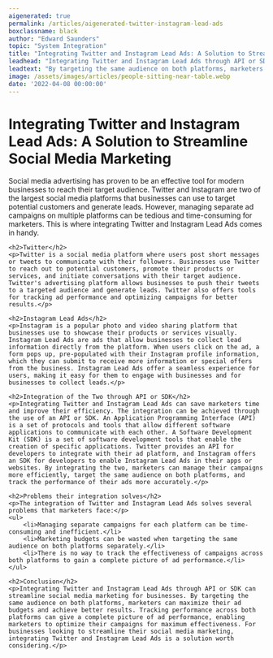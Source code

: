 ```yaml
---
aigenerated: true
permalink: /articles/aigenerated-twitter-instagram-lead-ads
boxclassname: black
author: "Edward Saunders"
topic: "System Integration"
title: "Integrating Twitter and Instagram Lead Ads: A Solution to Streamline Social Media Marketing"
leadhead: "Integrating Twitter and Instagram Lead Ads through API or SDK can streamline social media marketing for businesses"
leadtext: "By targeting the same audience on both platforms, marketers can maximize their ad budgets and achieve better results. Tracking performance across both platforms can give a complete picture of ad performance, enabling marketers to optimize their campaigns for maximum effectiveness. For businesses looking to streamline their social media marketing, integrating Twitter and Instagram Lead Ads is a solution worth considering."
image: /assets/images/articles/people-sitting-near-table.webp
date: '2022-04-08 00:00:00'
---
```

<div class="arttext">	<h1>Integrating Twitter and Instagram Lead Ads: A Solution to Streamline Social Media Marketing</h1>
	<p>Social media advertising has proven to be an effective tool for modern businesses to reach their target audience. Twitter and Instagram are two of the largest social media platforms that businesses can use to target potential customers and generate leads. However, managing separate ad campaigns on multiple platforms can be tedious and time-consuming for marketers. This is where integrating Twitter and Instagram Lead Ads comes in handy.</p>

	<h2>Twitter</h2>
	<p>Twitter is a social media platform where users post short messages or tweets to communicate with their followers. Businesses use Twitter to reach out to potential customers, promote their products or services, and initiate conversations with their target audience. Twitter's advertising platform allows businesses to push their tweets to a targeted audience and generate leads. Twitter also offers tools for tracking ad performance and optimizing campaigns for better results.</p>

	<h2>Instagram Lead Ads</h2>
	<p>Instagram is a popular photo and video sharing platform that businesses use to showcase their products or services visually. Instagram Lead Ads are ads that allow businesses to collect lead information directly from the platform. When users click on the ad, a form pops up, pre-populated with their Instagram profile information, which they can submit to receive more information or special offers from the business. Instagram Lead Ads offer a seamless experience for users, making it easy for them to engage with businesses and for businesses to collect leads.</p>

	<h2>Integration of the Two through API or SDK</h2>
	<p>Integrating Twitter and Instagram Lead Ads can save marketers time and improve their efficiency. The integration can be achieved through the use of an API or SDK. An Application Programming Interface (API) is a set of protocols and tools that allow different software applications to communicate with each other. A Software Development Kit (SDK) is a set of software development tools that enable the creation of specific applications. Twitter provides an API for developers to integrate with their ad platform, and Instagram offers an SDK for developers to enable Instagram Lead Ads in their apps or websites. By integrating the two, marketers can manage their campaigns more efficiently, target the same audience on both platforms, and track the performance of their ads more accurately.</p>

	<h2>Problems their integration solves</h2>
	<p>The integration of Twitter and Instagram Lead Ads solves several problems that marketers face:</p>
	<ul>
		<li>Managing separate campaigns for each platform can be time-consuming and inefficient.</li>
		<li>Marketing budgets can be wasted when targeting the same audience on both platforms separately.</li>
		<li>There is no way to track the effectiveness of campaigns across both platforms to gain a complete picture of ad performance.</li>
	</ul>

	<h2>Conclusion</h2>
	<p>Integrating Twitter and Instagram Lead Ads through API or SDK can streamline social media marketing for businesses. By targeting the same audience on both platforms, marketers can maximize their ad budgets and achieve better results. Tracking performance across both platforms can give a complete picture of ad performance, enabling marketers to optimize their campaigns for maximum effectiveness. For businesses looking to streamline their social media marketing, integrating Twitter and Instagram Lead Ads is a solution worth considering.</p>
</div>